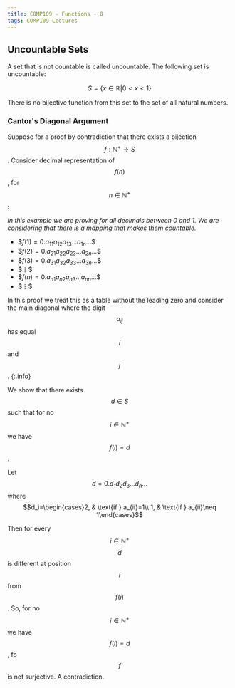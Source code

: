 ```yaml
---
title: COMP109 - Functions - 8
tags: COMP109 Lectures
---
```

## Uncountable Sets
A set that is not countable is called uncountable. The following set is uncountable:

$$S = \{ x \in \mathbb{R} \vert 0 < x < 1 \}$$

There is no bijective function from this set to the set of all natural numbers.

### Cantor's Diagonal Argument
Suppose for a proof by contradiction that there exists a bijection $$f:\mathbb{N^+}\rightarrow S$$. Consider decimal representation of $$f(n)$$, for $$n\in\mathbb{N^+}$$:

*In this example we are proving for all decimals between 0 and 1. We are considering that there is a mapping that makes them countable.*

* \$$f(1)=0.a_{11}a_{12}a_{13}\ldots a_{1n}\ldots$$
* \$$f(2)=0.a_{21}a_{22}a_{23}\ldots a_{2n}\ldots$$
* \$$f(3)=0.a_{31}a_{32}a_{33}\ldots a_{3n}\ldots$$
* \$$\vdots$$
* \$$f(n)=0.a_{n1}a_{n2}a_{n3}\ldots a_{nn}\ldots$$
* \$$\vdots$$

In this proof we treat this as a table without the leading zero and consider the main diagonal where the digit  $$a_{ij}$$ has equal $$i$$ and $$j$$.
{:.info}

We show that there exists $$d\in S$$ such that for no $$i\in\mathbb{N^+}$$ we have $$f(i)=d$$.

Let $$d=0.d_{1}d_{2}d_{3}\ldots d_{n}\ldots$$ where $$d_i=\begin{cases}2, & \text{if } a_{ii}=1\\ 1, & \text{if } a_{ii}\neq 1\end{cases}$$

Then for every $$i\in\mathbb{N^+}$$ $$d$$ is different at position $$i$$ from $$f(i)$$. So, for no $$i\in\mathbb{N^+}$$ we have $$f(i)=d$$, fo $$f$$ is not surjective. A contradiction.
